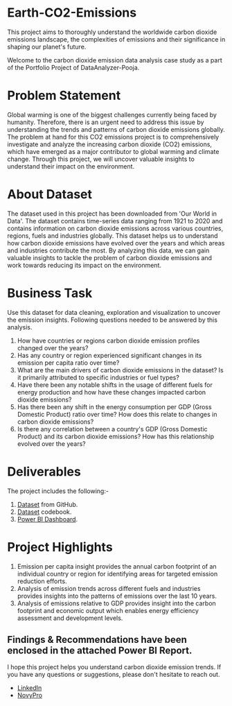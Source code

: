 # Earth-CO2-Emissions
This project aims to thoroughly understand the worldwide carbon dioxide emissions landscape, the complexities of emissions and their significance in shaping our planet's future.

Welcome to the carbon dioxide emission data analysis case study as a part of the Portfolio Project of DataAnalyzer-Pooja.

# Problem Statement
Global warming is one of the biggest challenges currently being faced by humanity. Therefore, there is an urgent need to address this issue by understanding the trends and patterns of carbon dioxide emissions globally. The problem at hand for this CO2 emissions project is to comprehensively investigate and analyze the increasing carbon dioxide (CO2) emissions, which have emerged as a major contributor to global warming and climate change. Through this project, we will uncover valuable insights to understand their impact on the environment.

# About Dataset
The dataset used in this project has been downloaded from 'Our World in Data'. The dataset contains time-series data ranging from 1921 to 2020 and contains information on carbon dioxide emissions across various countries, regions, fuels and industries globally. This dataset helps us to understand how carbon dioxide emissions have evolved over the years and which areas and industries contribute the most. By analyzing this data, we can gain valuable insights to tackle the problem of carbon dioxide emissions and work towards reducing its impact on the environment.

# Business Task
Use this dataset for data cleaning, exploration and visualization to uncover the emission insights. Following questions needed to be answered by this analysis.
1. How have countries or regions carbon dioxide emission profiles changed over the years?
2. Has any country or region experienced significant changes in its emission per capita ratio over time?
3. What are the main drivers of carbon dioxide emissions in the dataset? Is it primarily attributed to specific industries or fuel types?
4. Have there been any notable shifts in the usage of different fuels for energy production and how have these changes impacted carbon dioxide emissions?
5. Has there been any shift in the energy consumption per GDP (Gross Domestic Product) ratio over time? How does this relate to changes in carbon dioxide emissions?
6. Is there any correlation between a country's GDP (Gross Domestic Product) and its carbon dioxide emissions? How has this relationship evolved over the years?
   
# Deliverables
The project includes the following:-
1. [Dataset](https://github.com/owid/co2-data) from GitHub.
2. [Dataset](https://github.com/owid/co2-data/blob/master/owid-co2-codebook.csv) codebook.
3. [Power BI Dashboard](https://www.novypro.com/project/earths-co2-emissions).

# Project Highlights
1. Emission per capita insight provides the annual carbon footprint of an individual country or region for identifying areas for targeted emission reduction efforts.
2. Analysis of emission trends across different fuels and industries provides insights into the patterns of emissions over the last 10 years.
3. Analysis of emissions relative to GDP provides insight into the carbon footprint and economic output which enables energy efficiency assessment and development levels. 

## Findings & Recommendations have been enclosed in the attached Power BI Report. 

I hope this project helps you understand carbon dioxide emission trends. If you have any questions or suggestions, please don't hesitate to reach out.
- [LinkedIn](https://www.linkedin.com/in/contact-analyzer-pooja-verma)  
- [NovyPro](https://www.novypro.com/profile_projects/poojaverma)

